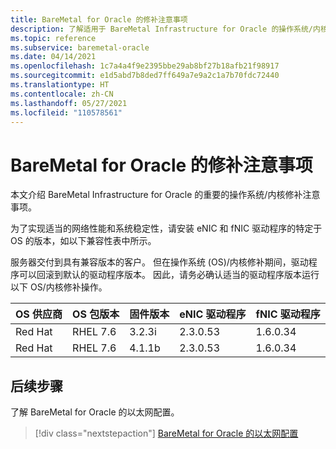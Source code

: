 ```yaml
---
title: BareMetal for Oracle 的修补注意事项
description: 了解适用于 BareMetal Infrastructure for Oracle 的操作系统/内核修补注意事项。
ms.topic: reference
ms.subservice: baremetal-oracle
ms.date: 04/14/2021
ms.openlocfilehash: 1c7a4a4f9e2395bbe29ab8bf27b18afb21f98917
ms.sourcegitcommit: e1d5abd7b8ded7ff649a7e9a2c1a7b70fdc72440
ms.translationtype: HT
ms.contentlocale: zh-CN
ms.lasthandoff: 05/27/2021
ms.locfileid: "110578561"
---
```

# <a name="patching-considerations-for-baremetal-for-oracle"></a>BareMetal for Oracle 的修补注意事项

本文介绍 BareMetal Infrastructure for Oracle 的重要的操作系统/内核修补注意事项。

为了实现适当的网络性能和系统稳定性，请安装 eNIC 和 fNIC 驱动程序的特定于 OS 的版本，如以下兼容性表中所示。 

服务器交付到具有兼容版本的客户。 但在操作系统 (OS)/内核修补期间，驱动程序可以回滚到默认的驱动程序版本。 因此，请务必确认适当的驱动程序版本运行以下 OS/内核修补操作。

| OS 供应商 | OS 包版本 | 固件版本 | eNIC 驱动程序 | fNIC 驱动程序 |
| --- | --- | --- | --- | --- |
| Red Hat | RHEL 7.6 | 3.2.3i | 2.3.0.53 | 1.6.0.34 |
| Red Hat | RHEL 7.6 | 4.1.1b | 2.3.0.53 | 1.6.0.34 |

## <a name="next-steps"></a>后续步骤

了解 BareMetal for Oracle 的以太网配置。

> [!div class="nextstepaction"]
> [BareMetal for Oracle 的以太网配置](oracle-baremetal-ethernet.md)

